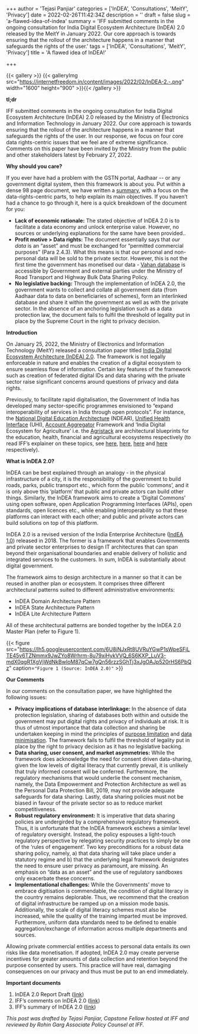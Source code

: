 +++
author = 'Tejasi Panjiar'
categories = ['InDEA', 'Consultations', 'MeitY', 'Privacy']
date = 2022-02-26T11:42:34Z
description = ''
draft = false
slug = 'a-flawed-idea-of-indea'
summary = 'IFF submitted comments in the ongoing consultation for India Digital Ecosystem Architecture (InDEA) 2.0 released by the MeitY in January 2022. Our core approach is towards ensuring that the rollout of the architecture happens in a manner that safeguards the rights of the user.'
tags = ['InDEA', 'Consultations', 'MeitY', 'Privacy']
title = 'A flawed idea of InDEA!'

+++


{{< gallery >}}
{{< galleryImg  src="https://internetfreedom.in/content/images/2022/02/InDEA-2.-.png" width="1600" height="900" >}}{{< /gallery >}}

>>>> <form><script src="https://checkout.razorpay.com/v1/payment-button.js" data-payment_button_id="pl_HLkgeWGQLMuddp" async> </script> </form>

**tl;dr**

IFF submitted comments in the ongoing consultation for India Digital Ecosystem Architecture (InDEA) 2.0 released by the Ministry of Electronics and Information Technology in January 2022. Our core approach is towards ensuring that the rollout of the architecture happens in a manner that safeguards the rights of the user. In our response, we focus on four core data rights-centric issues that we feel are of extreme significance. Comments on this paper have been invited by the Ministry from the public and other stakeholders latest by February 27, 2022.

**Why should you care?**

If you ever have had a problem with the GSTN portal, Aadhaar -- or any government digital system, then this framework is about you. Put within a dense 98 page document, we have written a [summary](https://internetfreedom.in/summary-of-indea-2-0/), with a focus on the data-rights-centric parts, to help explain its main objectives. If you haven’t had a chance to go through it, here is a quick breakdown of the document for you:

* **Lack of economic rationale:** The stated objective of InDEA 2.0 is to facilitate a data economy and unlock enterprise value. However, no sources or underlying explanations for the same have been provided..
* **Profit motive > Data rights:** The document essentially says that _our data_ is an “asset” and must be exchanged for “permitted commercial purposes” (Para 2.4.3). What this means is that our personal and non-personal data will be sold to the private sector. However, this is not the first time the government has monetised our data - [Vahan database](https://internetfreedom.in/we-have-written-to-government-asking-them-to-stop-risks-of-misuse-of-government-datasets/) is accessible by Government and external parties under the Ministry of Road Transport and Highway Bulk Data Sharing Policy.
* **No legislative backing:** Through the implementation of InDEA 2.0, the government wants to collect and collate all government data (from Aadhaar data to data on beneficiaries of schemes), form an interlinked database and share it within the government as well as with the private sector. In the absence of an anchoring legislation such as a data protection law, the document fails to fulfil the threshold of legality put in place by the Supreme Court in the right to privacy decision.



**Introduction**

On January 25, 2022, the Ministry of Electronics and Information Technology (MeitY) released a consultation paper titled [India Digital Ecosystem Architecture (InDEA) 2.0](https://www.meity.gov.in/writereaddata/files/InDEA%202_0%20Report%20Draft%20V6%2024%20Jan%2022_Rev.pdf). The framework is not legally enforceable in nature and enables the creation of a digital ecosystem to ensure seamless flow of information. Certain key features of the framework such as creation of federated digital IDs and data sharing with the private sector raise significant concerns around questions of privacy and data rights.

Previously, to facilitate rapid digitalisation, the Government of India has developed many sector-specific programmes envisioned to “expand interoperability of services in India through open protocols”. For instance, the [National Digital Education Architecture](https://www.ndear.gov.in/files/NDEAR%20Main%20Report_July%2026_210728_194926.pdf) (NDEAR), [Unified Health Interface](https://abdm.gov.in/assets/uploads/consultation_papersDocs/UHI_Consultation_Paper.pdf) (UHI), [Account Aggregator](https://www.rbi.org.in/Scripts/BS_ViewMasDirections.aspx?id=10598) Framework and ‘India Digital Ecosystem for Agriculture' i.e. the [Agristack](https://agricoop.nic.in/sites/default/files/IDEA%20Concept%20Paper_mod01062021_1.pdfhttps://agricoop.nic.in/sites/default/files/IDEA%20Concept%20Paper_mod01062021_1.pdf) are architectural blueprints for the education, health, financial and agricultural ecosystems respectively (to read IFF’s explainer on these topics, see [here](https://internetfreedom.in/the-national-digital-education-architecture-an-explainer-2/), [here](https://internetfreedom.in/read-our-submission-on-the-unified-health-interface-consultation-paper/), [here](https://internetfreedom.in/explainer-account-aggregator-framework-saveourprivacy/) and [here](https://internetfreedom.in/tag/agristack/) respectively).



**What is InDEA 2.0?**

InDEA can be best explained through an analogy - in the physical infrastructure of a city, it is the responsibility of the government to build roads, parks, public transport etc., which form the public ‘commons’, and it is only above this ‘platform’ that public and private actors can build other things. Similarly, the InDEA framework aims to create a ‘Digital Commons’ using open software, open Application Programming Interfaces (APIs), open standards, open licences etc., while enabling interoperability so that these platforms can interact with each other; and public and private actors can build solutions on top of this platform.

InDEA 2.0 is a revised version of the India Enterprise Architecture ([IndEA 1.0](https://www.meity.gov.in/writereaddata/files/IndEA_Framework_1.0.pdf')) released in 2018. The former is a framework that enables Governments and private sector enterprises to design IT architectures that can span beyond their organisational boundaries and enable delivery of holistic and integrated services to the customers. In sum, InDEA is substantially about digital government.

The framework aims to design architecture in a manner so that it can be reused in another plan or ecosystem. It comprises three different architectural patterns suited to different administrative environments:

* InDEA Domain Architecture Pattern
* InDEA State Architecture Pattern
* InDEA Lite Architecture Pattern

All of these architectural patterns are bonded together by the InDEA 2.0 Master Plan (refer to Figure 1).

{{< figure src="https://lh5.googleusercontent.com/6U8iNJxRt8UVRuYGwP1sWpeSFjLTE45v6TZNmmx9JwZYo8Wrhrm-8u79xiHykVVQ_6S6KXP_LuV3-mdX0qgR1XgVjWdNkBwIoM87qCw7gQn56rzzSGhTj3xJgOAJp520rHS6PbQz" caption=`"Figure 1 (Source: InDEA 2.0)"` >}}



**Our Comments**

In our comments on the consultation paper, we have highlighted the following issues:

* **Privacy implications of database interlinkage:** In the absence of data protection legislation, sharing of databases both within and outside the government may put digital rights and privacy of individuals at risk. It is thus of utmost importance that data collection and sharing be undertaken keeping in mind the principles of [purpose limitation](https://ico.org.uk/for-organisations/guide-to-data-protection/guide-to-the-general-data-protection-regulation-gdpr/principles/purpose-limitation/) and [data minimisation](https://ico.org.uk/for-organisations/guide-to-data-protection/guide-to-the-general-data-protection-regulation-gdpr/principles/data-minimisation/). The framework fails to fulfil the threshold of legality put in place by the right to privacy decision as it has no legislative backing.
* **Data sharing, user consent, and market asymmetries:** While the framework does acknowledge the need for consent driven data-sharing, given the low levels of digital literacy that currently prevail, it is unlikely that truly informed consent will be conferred. Furthermore, the regulatory mechanisms that would underlie the consent mechanism, namely, the Data Empowerment and Protection Architecture as well as the Personal Data Protection Bill, 2019, may not provide adequate safeguards for data sharing. Lastly, data sharing policies must not be biased in favour of the private sector so as to reduce market competitiveness.
* ******Robust regulatory environment:******  It is imperative that data sharing policies are undergirded by a comprehensive regulatory framework. Thus, it is unfortunate that the InDEA framework eschews a similar level of regulatory oversight. Instead, the policy espouses a light-touch regulatory perspective by relegating security practices to simply be one of the ‘rules of engagement’. Two key preconditions for a robust data sharing policy, namely, a) that data sharing will take place under a statutory  regime and b) that the underlying legal framework designates the need to ensure user privacy as paramount, are missing. An emphasis on “data as an asset” and the use of regulatory sandboxes only exacerbate these concerns. 
* **Implementational challenges:** While the Governments’ move to embrace digitisation is commendable, the condition of digital literacy in the country remains deplorable. Thus, we recommend that the creation of digital infrastructure be ramped up on a mission mode basis. Additionally, the scale of digital literacy schemes must also be increased, while the quality of the training imparted must be improved. Furthermore, uniform data standards need to be defined to enable aggregation/exchange of information across multiple departments and sources.

Allowing private commercial entities access to personal data entails its own risks like data monetisation. If adopted, InDEA 2.0 may create perverse incentives for greater amounts of data collection and retention beyond the purpose consented by users. This practice will have real, damaging consequences on our privacy and thus must be put to an end immediately. 

**Important documents**

1. InDEA 2.0 Report Draft ([link](https://www.meity.gov.in/writereaddata/files/InDEA%202_0%20Report%20Draft%20V6%2024%20Jan%2022_Rev.pdf))
2. IFF’s comments on InDEA 2.0 ([link](https://drive.google.com/file/d/1Hynd8FjUZfN17PksZeF9KlDd2RX2vTvG/view?usp=sharing))
3. IFF’s summary of InDEA 2.0 ([link](https://internetfreedom.in/summary-of-indea-2-0/))

_This post was drafted by Tejasi Panjiar, Capstone Fellow hosted at IFF and reviewed by Rohin Garg Associate Policy Counsel at IFF._

> > > <form><script src="https://cdn.razorpay.com/static/widget/subscription-button.js" data-subscription_button_id="pl_HLk5qU1K35hmPH" data-button_theme="brand-color" async> </script> </form>






